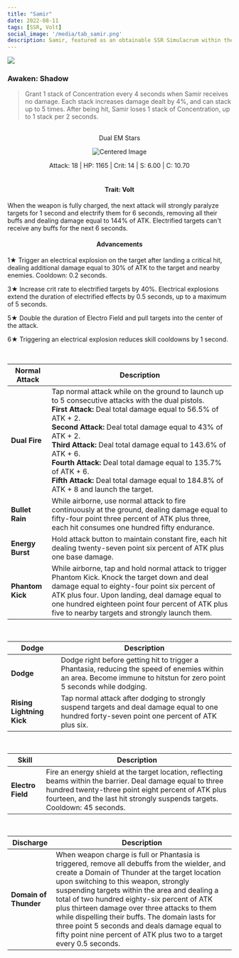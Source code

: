 ```yaml
---
title: "Samir"
date: 2022-08-11
tags: [SSR, Volt]
social_image: '/media/tab_samir.png'
description: Samir, featured as an obtainable SSR Simulacrum within the simulacrum system, associated with the weapon Dual EM Stars.
---
```

![](https://i.postimg.cc/26Y4yC6T/Simulacrum-Samir-Awaken.webp)

### Awaken: Shadow
> Grant 1 stack of Concentration every 4 seconds when Samir receives no damage. Each stack increases damage dealt by 4%, and can stack up to 5 times. After being hit, Samir loses 1 stack of Concentration, up to 1 stack per 2 seconds.

</br>

<center>Dual EM Stars</center>

<p align="center">
<img src="https://i.postimg.cc/XY6pKQfD/Icon-Weapon-Dual-EM-Stars.webp" alt="Centered Image">
</p>


<center>
Attack: 18 | HP: 1165 | Crit: 14 | S: 6.00 | C: 10.70
</center>

</br>

<h4 style="text-align: center;"> Trait: Volt</h4>

When the weapon is fully charged, the next attack will strongly paralyze targets for 1 second and electrify them for 6 seconds, removing all their buffs and dealing damage equal to 144% of ATK. Electrified targets can't receive any buffs for the next 6 seconds.




<h4 style="text-align: center;"> Advancements </h4>


1★ Trigger an electrical explosion on the target after landing a critical hit, dealing additional damage equal to 30% of ATK to the target and nearby enemies. Cooldown: 0.2 seconds.

3★ Increase crit rate to electrified targets by 40%. Electrical explosions extend the duration of electrified effects by 0.5 seconds, up to a maximum of 5 seconds.


5★ Double the duration of Electro Field and pull targets into the center of the attack.

6★ Triggering an electrical explosion reduces skill cooldowns by 1 second. 

</br>


| Normal Attack | Description |
| --- | --- |
| **Dual Fire** | Tap normal attack while on the ground to launch up to 5 consecutive attacks with the dual pistols. </br> **First Attack:** Deal total damage equal to 56.5% of ATK + 2. </br> **Second Attack:** Deal total damage equal to 43% of ATK + 2. </br> **Third Attack:** Deal total damage equal to 143.6% of ATK + 6. </br> **Fourth Attack:** Deal total damage equal to 135.7% of ATK + 6. </br> **Fifth Attack:** Deal total damage equal to 184.8% of ATK + 8 and launch the target. |
| **Bullet Rain** | While airborne, use normal attack to fire continuously at the ground, dealing damage equal to fifty-four point three percent of ATK plus three, each hit consumes one hundred fifty endurance.
| **Energy Burst** | Hold attack button to maintain constant fire, each hit dealing twenty-seven point six percent of ATK plus one base damage.
| **Phantom Kick** | While airborne, tap and hold normal attack to trigger Phantom Kick. Knock the target down and deal damage equal to eighty-four point six percent of ATK plus four. Upon landing, deal damage equal to one hundred eighteen point four percent of ATK plus five to nearby targets and strongly launch them.

</br>

| Dodge | Description |
| --- | --- |
| **Dodge** | Dodge right before getting hit to trigger a Phantasia, reducing the speed of enemies within an area. Become immune to hitstun for zero point 5 seconds while dodging.
| **Rising Lightning Kick** | Tap normal attack after dodging to strongly suspend targets and deal damage equal to one hundred forty-seven point one percent of ATK plus six.

</br>

| Skill | Description |
| --- | --- |
| **Electro Field** | Fire an energy shield at the target location, reflecting beams within the barrier. Deal damage equal to three hundred twenty-three point eight percent of ATK plus fourteen, and the last hit strongly suspends targets. Cooldown: 45 seconds.

</br>

| Discharge | Description |
| --- | --- |
| **Domain of Thunder** | When weapon charge is full or Phantasia is triggered, remove all debuffs from the wielder, and create a Domain of Thunder at the target location upon switching to this weapon, strongly suspending targets within the area and dealing a total of two hundred eighty-six percent of ATK plus thirteen damage over three attacks to them while dispelling their buffs. The domain lasts for three point 5 seconds and deals damage equal to fifty point nine percent of ATK plus two to a target every 0.5 seconds.



